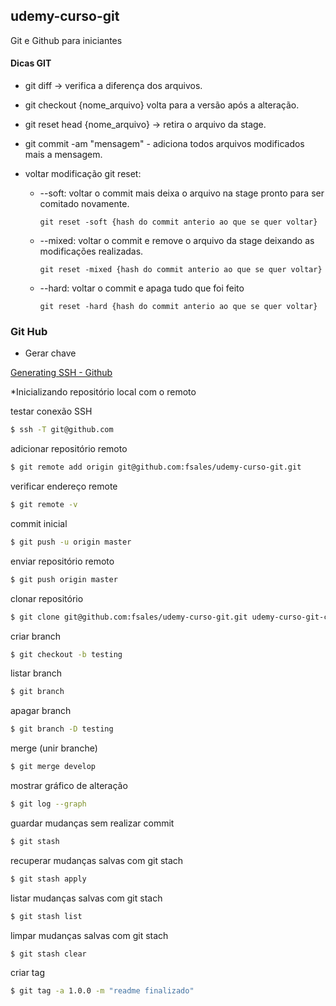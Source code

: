 ## udemy-curso-git
Git e Github para iniciantes

#### Dicas GIT
  
  - git diff -> verifica a diferença dos arquivos.

  - git checkout {nome_arquivo} volta para a versão após a alteração.

  - git reset head {nome_arquivo} -> retira o arquivo da stage.

  - git commit -am "mensagem" - adiciona todos arquivos modificados mais a mensagem.

  - voltar modificação git reset:

    - --soft: voltar o commit mais deixa o arquivo na stage pronto para ser comitado novamente.
	
      ```git reset -soft {hash do commit anterio ao que se quer voltar}```
    
    - --mixed: voltar o commit e remove o arquivo da stage deixando as modificações realizadas.
    
      ```git reset -mixed {hash do commit anterio ao que se quer voltar}```
    
    - --hard: voltar o commit e apaga tudo que foi feito
    
      ```git reset -hard {hash do commit anterio ao que se quer voltar}```


### Git Hub

* Gerar chave

[Generating SSH - Github](https://help.github.com/en/github/authenticating-to-github/generating-a-new-ssh-key-and-adding-it-to-the-ssh-agent)

*Inicializando repositório local com o remoto

testar conexão SSH 

```sh
$ ssh -T git@github.com
```
			
adicionar repositório remoto	


```sh
$ git remote add origin git@github.com:fsales/udemy-curso-git.git
```


verificar endereço remote

			
```sh
$ git remote -v
```

commit inicial

```sh
$ git push -u origin master
```

enviar repositório remoto

```sh
$ git push origin master
```

clonar repositório

```sh
$ git clone git@github.com:fsales/udemy-curso-git.git udemy-curso-git-clone
```

criar branch

```sh
$ git checkout -b testing
```

listar branch

```sh
$ git branch
```

apagar branch

```sh
$ git branch -D testing
```

merge (unir branche)

```sh
$ git merge develop
```

mostrar gráfico de alteração

```sh
$ git log --graph
```

guardar mudanças sem realizar commit

```sh
$ git stash
```

recuperar mudanças salvas com git stach
```sh
$ git stash apply
```

listar mudanças salvas com git stach
```sh
$ git stash list
```

limpar  mudanças salvas com git stach
```sh
$ git stash clear
```

criar tag
```sh
$ git tag -a 1.0.0 -m "readme finalizado"
```